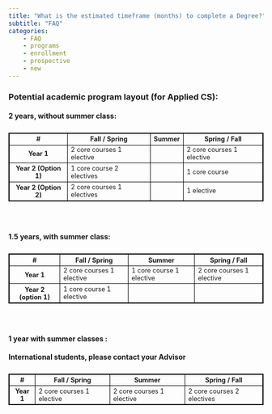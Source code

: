 ```yaml
---
title: "What is the estimated timeframe (months) to complete a Degree?"
subtitle: "FAQ"
categories:
    - FAQ
    - programs
    - enrollment
    - prospective
    - new
---
```



### Potential academic program layout (for Applied CS):

#### 2 years, without summer class:

<table class="table">
  <thead>
    <tr>
      <th scope="col">#</th>
      <th scope="col">Fall / Spring</th>
      <th scope="col">Summer</th>
      <th scope="col">Spring / Fall</th>
    </tr>
  </thead>
  <tbody>
    <tr>
      <th scope="row">Year 1</th>
      <td>2 core courses     1 elective</td>
      <td>                              </td>
      <td>2 core courses     1 elective</td>
    </tr>
    <tr>
      <th scope="row">Year 2 (Option 1)</th>
      <td>1 core course     2 electives</td>
      <td>                              </td>
      <td>1 core course   </td>
    </tr>
    <tr>
      <th scope="row">Year 2 (Option 2)</th>
      <td>2 core courses     1 electives</td>
      <td>                              </td>
      <td>1 elective   </td>
    </tr>
  </tbody>
</table>
<br>

#### 1.5 years, with summer class:

<table class="table">
  <thead>
    <tr>
      <th scope="col">#</th>
      <th scope="col">Fall / Spring</th>
      <th scope="col">Summer</th>
      <th scope="col">Spring / Fall</th>
    </tr>
  </thead>
  <tbody>
    <tr>
      <th scope="row">Year 1</th>
      <td>2 core courses     1 elective</td>
      <td>1 core course       1 elective </td>
      <td>2 core courses     1 elective</td>
    </tr>
    <tr>
      <th scope="row">Year 2 (option 1)</th>
      <td>1 core course     1 elective</td>
      <td>                              </td>
      <td>                              </td>
    </tr>
  </tbody>
</table>
<br> 

#### 1 year with summer classes :

**International students, please contact your Advisor**

<table class="table" >
  <thead>
    <tr>
      <th scope="col">#</th>
      <th scope="col">Fall / Spring</th>
      <th scope="col">Summer</th>
      <th scope="col">Spring / Fall</th>
    </tr>
  </thead>
  <tbody>
    <tr>
      <th scope="row">Year 1</th>
      <td>2 core courses     1 elective</td>
      <td>2 core courses     1 elective </td>
      <td>2 core courses     2 electives</td>
    </tr>
  </tbody>
</table>
<br>
<style>
.table {
  boarder-collapse: collapse;
  margin: 25px 0;
  font-size: 0.9em;
  min-width: 400px; 
}
table, th, td {
  border:1px solid black;
}
  </style>



